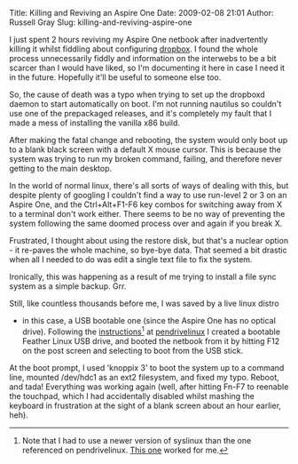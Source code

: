 Title: Killing and Reviving an Aspire One
Date: 2009-02-08 21:01
Author: Russell Gray
Slug: killing-and-reviving-aspire-one

I just spent 2 hours reviving my Aspire One netbook after inadvertently
killing it whilst fiddling about configuring [dropbox][1]. I found the whole
process unnecessarily fiddly and information on the interwebs to be a bit
scarcer than I would have liked, so I'm documenting it here in case I need it
in the future. Hopefully it'll be useful to someone else too.

So, the cause of death was a typo when trying to set up the dropboxd daemon to
start automatically on boot. I'm not running nautilus so couldn't use one of
the prepackaged releases, and it's completely my fault that I made a mess of
installing the vanilla x86 build.

After making the fatal change and rebooting, the system would only boot up to
a blank black screen with a default X mouse cursor. This is because the system
was trying to run my broken command, failing, and therefore never getting to
the main desktop.

In the world of normal linux, there's all sorts of ways of dealing with this,
but despite plenty of googling I couldn't find a way to use run-level 2 or 3
on an Aspire One, and the Ctrl+Alt+F1-F6 key combos for switching away from X
to a terminal don't work either. There seems to be no way of preventing the
system following the same doomed process over and again if you break X.

Frustrated, I thought about using the restore disk, but that's a nuclear
option - it re-paves the whole machine, so bye-bye data. That seemed a bit
drastic when all I needed to do was edit a single text file to fix the system.

Ironically, this was happening as a result of me trying to install a file sync
system as a simple backup. Grr.

Still, like countless thousands before me, I was saved by a live linux distro
- in this case, a USB bootable one (since the Aspire One has no optical
drive). Following the [instructions][2][^1]  at [pendrivelinux][3] I created a
bootable Feather Linux USB drive, and booted the netbook from it by hitting
F12 on the post screen and selecting to boot from the USB stick.

At the boot prompt, I used 'knoppix 3' to boot the system up to a command
line, mounted /dev/hdc1 as an ext2 filesystem, and fixed my typo. Reboot, and
tada! Everything was working again (well, after hitting Fn-F7 to reenable the
touchpad, which I had accidentally disabled whilst mashing the keyboard in
frustration at the sight of a blank screen about an hour earlier, heh).

[^1]: Note that I had to use a newer version of syslinux than the one
referenced on pendrivelinux. [This one][4] worked for me.


[1]: http://www.getdropbox.com
[2]: http://www.pendrivelinux.com/feather-linux-on-usb/
[3]: http://www.pendrivelinux.com/
[4]: http://www.kernel.org/pub/linux/utils/boot/syslinux/Old/syslinux-3.36.zip